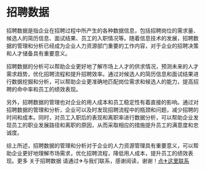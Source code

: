 # 招聘数据

招聘数据是指企业在招聘过程中所产生的各种数据信息，包括招聘岗位的需求量、候选人的简历信息、面试结果、员工的入职情况等。随着信息技术的发展，招聘数据的管理和分析已经成为企业人力资源部门重要的工作内容，对于企业的招聘决策和人才储备具有重要意义。

招聘数据的分析可以帮助企业更好地了解市场上人才的供求情况，预测未来的人才需求趋势，优化招聘流程和提升招聘效率。通过对候选人的简历信息和面试结果进行数据挖掘和分析，可以帮助企业更准确地匹配岗位需求和候选人的能力，提高招聘的命中率和员工的绩效表现。

另外，招聘数据的管理也对企业的用人成本和员工稳定性有着直接的影响。通过对招聘数据的管理和分析，企业可以及时发现招聘流程中的瓶颈和问题，减少招聘的时间和成本。同时，对员工入职后的表现和离职率进行数据分析，可以帮助企业发现员工的职业发展路径和离职的原因，从而采取相应的措施提升员工的满意度和忠诚度。

综上所述，招聘数据的管理和分析对于企业的人力资源管理具有重要意义，可以帮助企业更好地理解市场需求，优化招聘流程，降低用人成本，提升员工的绩效表现。更多 关于招聘数据 请通过✈与我们联系，感谢阅读，谢谢！[点✈这里联系](https://gg.k02.cc)